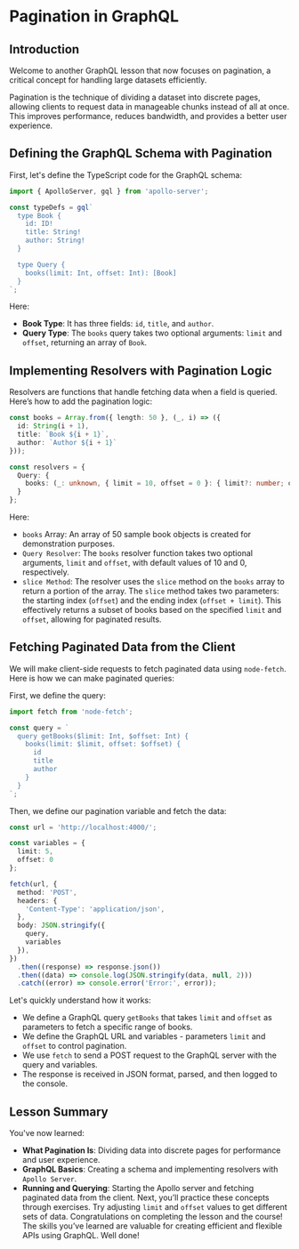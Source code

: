 # Pagination in GraphQL

## Introduction
Welcome to another GraphQL lesson that now focuses on pagination, a critical concept for handling large datasets efficiently.

Pagination is the technique of dividing a dataset into discrete pages, allowing clients to request data in manageable chunks instead of all at once. This improves performance, reduces bandwidth, and provides a better user experience.

## Defining the GraphQL Schema with Pagination
First, let's define the TypeScript code for the GraphQL schema:

```TypeScript
import { ApolloServer, gql } from 'apollo-server';

const typeDefs = gql`
  type Book {
    id: ID!
    title: String!
    author: String!
  }

  type Query {
    books(limit: Int, offset: Int): [Book]
  }
`;
```

Here:

- **Book Type**: It has three fields: `id`, `title`, and `author`.
- **Query Type**: The `books` query takes two optional arguments: `limit` and `offset`, returning an array of `Book`.

## Implementing Resolvers with Pagination Logic
Resolvers are functions that handle fetching data when a field is queried. Here’s how to add the pagination logic:

```TypeScript
const books = Array.from({ length: 50 }, (_, i) => ({
  id: String(i + 1),
  title: `Book ${i + 1}`,
  author: `Author ${i + 1}`
}));

const resolvers = {
  Query: {
    books: (_: unknown, { limit = 10, offset = 0 }: { limit?: number; offset?: number }) => books.slice(offset, offset + limit)
  }
};
```

Here:

- `books` Array: An array of 50 sample book objects is created for demonstration purposes.
- `Query Resolver`: The `books` resolver function takes two optional arguments, `limit` and `offset`, with default values of 10 and 0, respectively.
- `slice Method`: The resolver uses the `slice` method on the `books` array to return a portion of the array. The `slice` method takes two parameters: the starting index (`offset`) and the ending index (`offset + limit`). This effectively returns a subset of books based on the specified `limit` and `offset`, allowing for paginated results.

## Fetching Paginated Data from the Client
We will make client-side requests to fetch paginated data using `node-fetch`. Here is how we can make paginated queries:

First, we define the query:

```TypeScript
import fetch from 'node-fetch';

const query = `
  query getBooks($limit: Int, $offset: Int) {
    books(limit: $limit, offset: $offset) {
      id
      title
      author
    }
  }
`;
```

Then, we define our pagination variable and fetch the data:

```TypeScript
const url = 'http://localhost:4000/';

const variables = {
  limit: 5,
  offset: 0
};

fetch(url, {
  method: 'POST',
  headers: {
    'Content-Type': 'application/json',
  },
  body: JSON.stringify({
    query,
    variables
  }),
})
  .then((response) => response.json())
  .then((data) => console.log(JSON.stringify(data, null, 2)))
  .catch((error) => console.error('Error:', error));
```

Let's quickly understand how it works:

- We define a GraphQL query `getBooks` that takes `limit` and `offset` as parameters to fetch a specific range of books.
- We define the GraphQL URL and variables - parameters `limit` and `offset` to control pagination.
- We use `fetch` to send a POST request to the GraphQL server with the query and variables.
- The response is received in JSON format, parsed, and then logged to the console.

## Lesson Summary
You've now learned:

- **What Pagination Is**: Dividing data into discrete pages for performance and user experience.
- **GraphQL Basics**: Creating a schema and implementing resolvers with `Apollo Server`.
- **Running and Querying**: Starting the Apollo server and fetching paginated data from the client.
Next, you’ll practice these concepts through exercises. Try adjusting `limit` and `offset` values to get different sets of data. Congratulations on completing the lesson and the course! The skills you’ve learned are valuable for creating efficient and flexible APIs using GraphQL. Well done!

